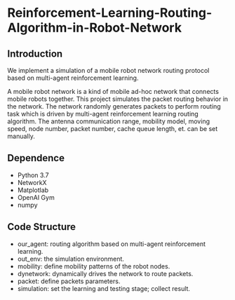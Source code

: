 # Reinforcement-Learning-Routing-Algorithm-in-Robot-Network

## Introduction

We implement a simulation of a mobile robot network routing protocol based on multi-agent reinforcement learning.

A mobile robot network is a kind of mobile ad-hoc network that connects mobile robots together. This project simulates the packet routing behavior in the network. The network randomly generates packets to perform routing task which is driven by multi-agent reinforcement learning routing algorithm. The antenna communication range, mobility model, moving speed, node number, packet number, cache queue length, et. can be set manually. 

## Dependence

- Python 3.7
- NetworkX
- Matplotlab
- OpenAI Gym
- numpy

## Code Structure

- our_agent: routing algorithm based on multi-agent reinforcement learning.
- out_env: the simulation environment.
- mobility: define mobility patterns of the robot nodes.
- dynetwork: dynamically drives the network to route packets.
- packet: define packets parameters.
- simulation: set the learning and testing stage; collect result.
